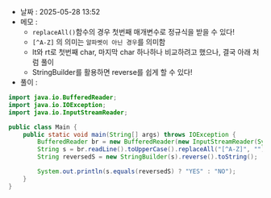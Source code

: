- 날짜 : 2025-05-28 13:52
- 메모 :
  - `replaceAll()`함수의 경우 첫번째 매개변수로 정규식을 받을 수 있다!
  - `[^A-Z]` 의 의미는 `알파벳이 아닌 경우`를 의미함
  - lt와 rt로 첫번째 char, 마지막 char 하나하나 비교하려고 했으나, 결국 아래 처럼 풀이 
  - StringBuilder를 활용하면 reverse를 쉽게 할 수 있다!
- 풀이 :
```java
import java.io.BufferedReader;
import java.io.IOException;
import java.io.InputStreamReader;

public class Main {
    public static void main(String[] args) throws IOException {
        BufferedReader br = new BufferedReader(new InputStreamReader(System.in));
        String s = br.readLine().toUpperCase().replaceAll("[^A-Z]", "");
        String reversedS = new StringBuilder(s).reverse().toString();

        System.out.println(s.equals(reversedS) ? "YES" : "NO");
    }
}
```
